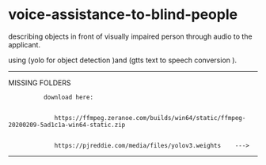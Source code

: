 # voice-assistance-to-blind-people
describing  objects in front of visually impaired person through audio to the applicant.


using (yolo for object detection )and (gtts text to speech conversion ).

---------------------------------------------------------------------------------------------

MISSING FOLDERS
              
              download here:


                 https://ffmpeg.zeranoe.com/builds/win64/static/ffmpeg-20200209-5ad1c1a-win64-static.zip
                 
                 
                 https://pjreddie.com/media/files/yolov3.weights    ---> 
                 
                 
----------------------------------------------------------------------------------------------                 
